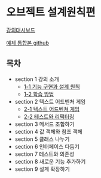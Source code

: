 # 오브젝트 설계원칙편

[강의대시보드](https://www.inflearn.com/course/%EC%98%A4%EB%B8%8C%EC%A0%9D%ED%8A%B8-%EC%84%A4%EA%B3%84%EC%9B%90%EC%B9%99-part2)

[예제 통합본 github](https://github.com/eternity-oop/object-principle)

## 목차

- section 1 강의 소개
    - [1-1 기능 구현과 설계 원칙](./section%201/1-1%20기능%20구현과%20설계%20원칙.md)
    - [1-2 학습 방법](./section%201/1-2%20학습%20방법.md)
- section 2 텍스트 어드벤처 게임
    - [2-1 텍스트 어드벤쳐 게임](./section%202/2-1%20텍스트%20어드벤처%20게임.md)
    - [2-2 테스트와 리팩터링](./section%202/2-2%20테스트와%20리팩터링.md)
- section 3 메서드 조합하기
- section 4 값 객체와 참조 객체 
- section 5 클래스 나누기
- section 6 인터페이스 다듬기
- section 7 테스트와 의존성
- section 8 새로운 기능 추가하기
- section 9 설계 확장하기